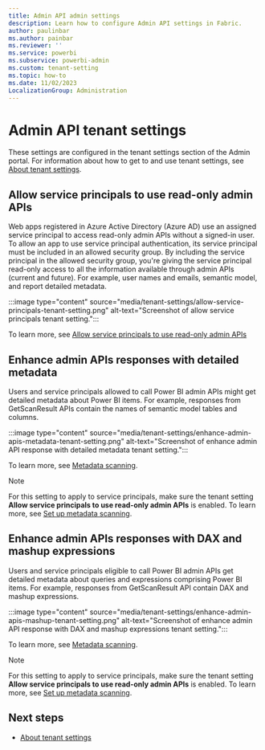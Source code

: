 ```yaml
---
title: Admin API admin settings
description: Learn how to configure Admin API settings in Fabric.
author: paulinbar
ms.author: painbar
ms.reviewer: ''
ms.service: powerbi
ms.subservice: powerbi-admin
ms.custom: tenant-setting
ms.topic: how-to
ms.date: 11/02/2023
LocalizationGroup: Administration
---
```


# Admin API tenant settings

These settings are configured in the tenant settings section of the Admin portal. For information about how to get to and use tenant settings, see [About tenant settings](tenant-settings-index.md).

## Allow service principals to use read-only admin APIs

Web apps registered in Azure Active Directory (Azure AD) use an assigned service principal to access read-only admin APIs without a signed-in user. To allow an app to use service principal authentication, its service principal must be included in an allowed security group. By including the service principal in the allowed security group, you're giving the service principal read-only access to all the information available through admin APIs (current and future). For example, user names and emails, semantic model, and report detailed metadata.

:::image type="content" source="media/tenant-settings/allow-service-principals-tenant-setting.png" alt-text="Screenshot of allow service principals tenant setting.":::

To learn more, see [Allow service principals to use read-only admin APIs](/power-bi/enterprise/read-only-apis-service-principal-authentication)

## Enhance admin APIs responses with detailed metadata

Users and service principals allowed to call Power BI admin APIs might get detailed metadata about Power BI items. For example, responses from GetScanResult APIs contain the names of semantic model tables and columns.

:::image type="content" source="media/tenant-settings/enhance-admin-apis-metadata-tenant-setting.png" alt-text="Screenshot of enhance admin API response with detailed metadata tenant setting.":::

To learn more, see [Metadata scanning](/power-bi/enterprise/service-admin-metadata-scanning#enabling-enhanced-metadata-scanning).

> [!NOTE]
> For this setting to apply to service principals, make sure the tenant setting **Allow service principals to use read-only admin APIs** is enabled. To learn more, see [Set up metadata scanning](metadata-scanning-setup.md).

## Enhance admin APIs responses with DAX and mashup expressions

Users and service principals eligible to call Power BI admin APIs get detailed metadata about queries and expressions comprising Power BI items. For example, responses from GetScanResult API contain DAX and mashup expressions.

:::image type="content" source="media/tenant-settings/enhance-admin-apis-mashup-tenant-setting.png" alt-text="Screenshot of enhance admin API response with DAX and mashup expressions tenant setting.":::

To learn more, see [Metadata scanning](/power-bi/enterprise/service-admin-metadata-scanning#enabling-enhanced-metadata-scanning).

> [!NOTE]
> For this setting to apply to service principals, make sure the tenant setting **Allow service principals to use read-only admin APIs** is enabled. To learn more, see [Set up metadata scanning](metadata-scanning-setup.md).

## Next steps

* [About tenant settings](tenant-settings-index.md)
